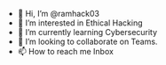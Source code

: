 - 👋 Hi, I’m @ramhack03
- 👀 I’m interested in Ethical Hacking 
- 🌱 I’m currently learning Cybersecurity
- 💞️ I’m looking to collaborate on Teams.
- 📫 How to reach me Inbox

<!---
ramhack03/ramhack03 is a ✨ special ✨ repository because its `README.md` (this file) appears on your GitHub profile.
You can click the Preview link to take a look at your changes.
--->
